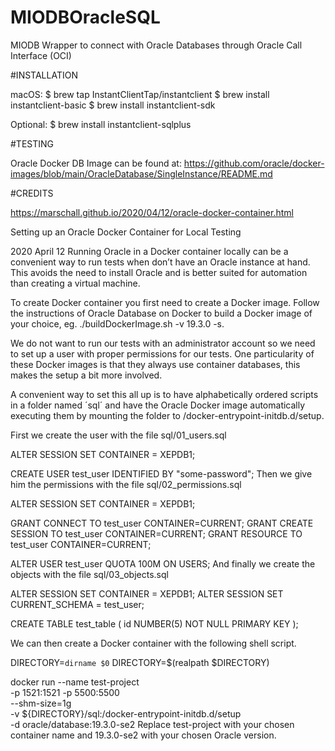 # MIODBOracleSQL

MIODB Wrapper to connect with Oracle Databases through Oracle Call Interface (OCI) 

#INSTALLATION

macOS:
$ brew tap InstantClientTap/instantclient
$ brew install instantclient-basic
$ brew install instantclient-sdk

Optional: 
$ brew install instantclient-sqlplus


#TESTING

Oracle Docker DB Image can be found at: https://github.com/oracle/docker-images/blob/main/OracleDatabase/SingleInstance/README.md

#CREDITS

https://marschall.github.io/2020/04/12/oracle-docker-container.html


Setting up an Oracle Docker Container for Local Testing

2020 April 12
Running Oracle in a Docker container locally can be a convenient way to run tests when don’t have an Oracle instance at hand. This avoids the need to install Oracle and is better suited for automation than creating a virtual machine.

To create Docker container you first need to create a Docker image. Follow the instructions of Oracle Database on Docker to build a Docker image of your choice, eg. ./buildDockerImage.sh -v 19.3.0 -s.

We do not want to run our tests with an administrator account so we need to set up a user with proper permissions for our tests. One particularity of these Docker images is that they always use container databases, this makes the setup a bit more involved.

A convenient way to set this all up is to have alphabetically ordered scripts in a folder named ´sql´ and have the Oracle Docker image automatically executing them by mounting the folder to /docker-entrypoint-initdb.d/setup.

First we create the user with the file sql/01_users.sql

ALTER SESSION SET CONTAINER = XEPDB1;

CREATE USER test_user IDENTIFIED BY "some-password";
Then we give him the permissions with the file sql/02_permissions.sql

ALTER SESSION SET CONTAINER = XEPDB1;

GRANT CONNECT TO test_user CONTAINER=CURRENT;
GRANT CREATE SESSION TO test_user CONTAINER=CURRENT;
GRANT RESOURCE TO test_user CONTAINER=CURRENT;

ALTER USER test_user QUOTA 100M ON USERS;
And finally we create the objects with the file sql/03_objects.sql

ALTER SESSION SET CONTAINER = XEPDB1;
ALTER SESSION SET CURRENT_SCHEMA = test_user;

CREATE TABLE test_table (
  id     NUMBER(5) NOT NULL PRIMARY KEY
);

We can then create a Docker container with the following shell script.

DIRECTORY=`dirname $0`
DIRECTORY=$(realpath $DIRECTORY)

docker run --name test-project \
 -p 1521:1521 -p 5500:5500 \
 --shm-size=1g \
 -v ${DIRECTORY}/sql:/docker-entrypoint-initdb.d/setup \
 -d oracle/database:19.3.0-se2
Replace test-project with your chosen container name and 19.3.0-se2 with your chosen Oracle version.

